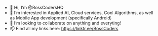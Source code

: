 - 👋 Hi, I’m @BossCodersHQ
- 👀 I’m interested in Applied AI, Cloud services, Cool Algorithms, as well as Mobile App development (specifically Android)
- 💞️ I’m looking to collaborate on anything and everyting!
- 📫 Find all my links here: https://linktr.ee/BossCoders

<!---
BossCodersHQ/BossCodersHQ is a ✨ special ✨ repository because its `README.md` (this file) appears on your GitHub profile.
You can click the Preview link to take a look at your changes.
--->
